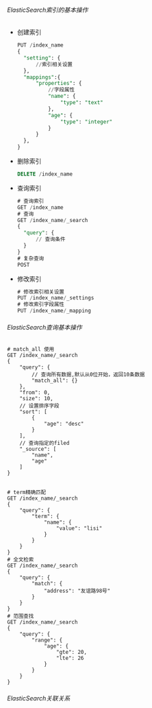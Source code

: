 ###### ElasticSearch索引的基本操作

- 创建索引

  ```sql
  PUT /index_name
  {
  	"setting": {
  		//索引相关设置
  	},
  	"mappings":{
  		"properties": {
  			//字段属性
  			"name": {
  				"type": "text"
  			},
  			"age": {
  				"type": "integer"
  			}
  		}
  	},
  }
  ```

- 删除索引

  ```sql
  DELETE /index_name
  ```

- 查询索引

  ```sql
  # 查询索引
  GET /index_name
  # 查询
  GET /index_name/_search
  {
  	"query": {
  		// 查询条件
  	}
  }
  # 复杂查询
  POST 
  ```

- 修改索引

  ```sql
  # 修改索引相关设置
  PUT /index_name/_settings
  # 修改索引字段属性
  PUT /index_name/_mapping
  ```

###### ElasticSearch查询基本操作

```
# match_all 使用
GET /index_name/_search
{
	"query": {
		// 查询所有数据,默认从0位开始，返回10条数据
		"match_all": {}
	},
	"from": 0,
	"size": 10,
	// 设置排序字段
	"sort": [
		{
			"age": "desc"
		}
	],
	// 查询指定的filed
	"_source": [
		"name",
		"age"
	]
}


# term精确匹配
GET /index_name/_search
{
	"query": {
		"term": {
			"name": {
				"value": "lisi"
			}
		}
	}
}
# 全文检索
GET /index_name/_search
{
	"query": {
		"match": {
			"address": "友谊路98号"
		}
	}
}
# 范围查找
GET /index_name/_search
{
	"query": {
		"range": {
			"age": {
				"gte": 20,
				"lte": 26
			}
		}
	}
}
```

###### ElasticSearch关联关系

 
